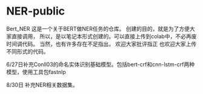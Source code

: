# NER-public
Bert_NER
这是一个关于BERT做NER任务的仓库。
创建的目的，就是为了方便大家直接调用，
所以，是以笔记本形式创建的。可以直接上传到colab中，不必再废时间调代码。
当然，也有许多存在不足指出，
欢迎大家批评指正
也欢迎大家上传不同形式的代码。




6/27日补充Conll03的命名实体识别基础模型。包括bert-crf和cnn-lstm-crf两种模型，使用工具包fastnlp

8/30日 补充NER相关数据集。
